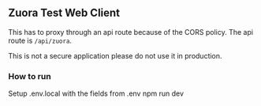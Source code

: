 ## Zuora Test Web Client

This has to proxy through an api route because of the CORS policy. The api route is `/api/zuora`.

This is not a secure application please do not use it in production.

### How to run

Setup .env.local with the fields from .env
npm run dev
